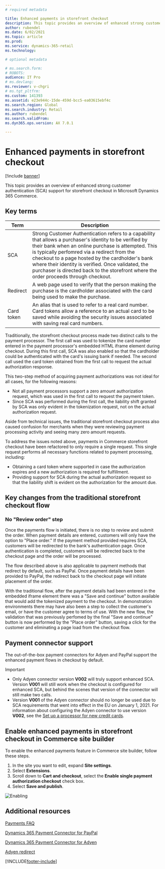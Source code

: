 ```yaml
---
# required metadata

title: Enhanced payments in storefront checkout
description: This topic provides an overview of enhanced strong customer authentication (SCA) support for storefront checkout in Microsoft Dynamics 365 Commerce.
author: rubendel
ms.date: 6/02/2021
ms.topic: article
ms.prod: 
ms.service: dynamics-365-retail
ms.technology: 

# optional metadata

# ms.search.form: 
# ROBOTS: 
audience: IT Pro
# ms.devlang: 
ms.reviewer: v-chgri
# ms.tgt_pltfrm: 
ms.custom: 141393
ms.assetid: e23e944c-15de-459d-bcc5-ea03615ebf4c
ms.search.region: Global
ms.search.industry: Retail
ms.author: rubendel
ms.search.validFrom: 
ms.dyn365.ops.version: AX 7.0.1

---
```


# Enhanced payments in storefront checkout

[!include [banner](../includes/banner.md)]

This topic provides an overview of enhanced strong customer authentication (SCA) support for storefront checkout in Microsoft Dynamics 365 Commerce.

## Key terms

| Term | Description |
|---|---|
| SCA | Strong Customer Authentication refers to a capability that allows a purchaser's identity to be verified by their bank when an online purchase is attempted. This is typically perfomred via a redirect from the checkout to a page hosted by the cardholder's bank where their identity is verified. Once validated, the purchaser is directed back to the storefront where the order proceeds through checkout. |
| Redirect | A web page used to verify that the person making the purchase is the cardholder associated with the card being used to make the purchase.
| Card token | An alias that is used to refer to a real card number. Card tokens allow a reference to an actual card to be saved while avoiding the security issues associated with saving real card numbers. | 

Traditionally, the storefront checkout process made two distinct calls to the payment processor. The first call was used to tokenize the card number entered in the payment processor's embedded HTML iframe element during checkout. During this first call, SCA was also enabled so that the cardholder could be authenticated with the card's issuing bank if needed. The second call used the card token obtained from the first call to request the actual authorization response. 

This two-step method of acquiring payment authorizations was not ideal for all cases, for the following reasons: 

- Not all payment processors support a zero amount authorization request, which was used in the first call to request the payment token. 
- Since SCA was performed during the first call, the liability shift granted by SCA was only evident in the tokenization request, not on the actual authorization request. 

Aside from technical issues, the traditional storefront checkout process also caused confusion for merchants when they were reviewing payment processing activity and seeing many zero amount requests. 

To address the issues noted above, payments in Commerce storefront checkout have been refactored to only require a single request. This single request performs all necessary functions related to payment processing, including:

- Obtaining a card token where supported in case the authorization expires and a new authorization is required for fulfillment. 
- Providing support for SCA during the actual authorization request so that the liability shift is evident on the authorization for the amount due.

## Key changes from the traditional storefront checkout flow

### No "Review order" step

Once the payments flow is initiated, there is no step to review and submit the order. When payment details are entered, customers will only have the option to "Place order." If the payment method provided requires SCA, customers will be redirected to the bank's authentication page. Once authentication is completed, customers will be redirected back to the checkout page and the order will be processed. 

The flow described above is also applicable to payment methods that redirect by default, such as PayPal. Once payment details have been provided to PayPal, the redirect back to the checkout page will initiate placement of the order. 

With the traditional flow, after the payment details had been entered in the embedded iframe element there was a "Save and continue" button available that would add the tokenized payment to the checkout. In demonstration environments there may have also been a step to collect the customer's email, or have the customer agree to terms of use. With the new flow, the validation that was previously perfomed by the final "Save and continue" button is now performed by the "Place order" button, saving a click for the customer and eliminating a page load from the checkout flow. 

## Payment connector support

The out-of-the-box payment connectors for Adyen and PayPal support the enhanced payment flows in checkout by default. 

> [!IMPORTANT]
> - Only Adyen connector version **V002** will truly support enhanced SCA. Version **V001** will still work when the checkout is configured for enhanced SCA, but behind the scenes that version of the connector will still make two calls. 
> - Version **V001** of the Adyen connector should no longer be used due to SCA requirements that went into effect in the EU on January 1, 2021. For information about configuring the Adyen connector to use version **V002**, see the [Set up a processor for new credit cards](adyen-connector?tabs=8-1-3#set-up-a-processor-for-new-credit-cards).

## Enable enhanced payments in storefront checkout in Commerce site builder

To enable the enhanced payments feature in Commerce site builder, follow these steps.

1. In the site you want to edit, expand **Site settings**.
2. Select **Extensions**. 
3. Scroll down to **Cart and checkout**, select the **Enable single payment authorization checkout** check box.
4. Select **Save and publish**. 

![Enabling](../devitpro/media/rfac.png)

## Additional resources

[Payments FAQ](dev-itpro/payments-retail.md)

[Dynamics 365 Payment Connector for PayPal](paypal.md)

[Dynamics 365 Payment Connector for Adyen](adyen-connector.md)

[Adyen redirect](adyen_redirect.md)


[!INCLUDE[footer-include](../includes/footer-banner.md)]
